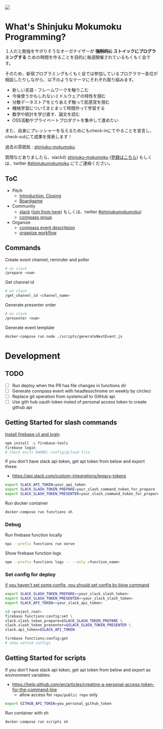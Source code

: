 ![](/assets/images/shinjuku-mokumoku-banner-960x180.png)

# What's Shinjuku Mokumoku Programming?

１人だと勉強をサボりそうなオーガナイザーが **~~強制的に~~ ストイックにプログラミングする** ための時間を作ることを目的に毎週開催されているもくもく会です。

そのため、新宿プログラミングもくもく会では参加しているプログラマー各位が相談したりしながら、以下のようなテーマにそれぞれ取り組みます。

- 新しい言語・フレームワークを触りこむ
- 今後使うかもしれないミドルウェアの特性を掴む
- 分散データストアをとりあえず触って肌感覚を掴む
- 機械学習についてまとまって時間作って学習する
- 数学や統計を学び直す、論文を読む
- OSS活動やプライベートプロダクトを集中して進めたい

また、自身にプレッシャーを与えるためにもcheck-inにてやることを宣言し、check-outにて成果を発表します！

過去の雰囲気 : [shinjuku-mokumoku](https://github.com/shinjuku-mokumoku/shinjuku-mokumoku/meetups)

質問などありましたら、slackの [shinjuku-mokumoku](https://shinjuku-mokumoku.slack.com/) ([登録はこちら](https://join.slack.com/t/shinjuku-mokumoku/shared_invite/enQtNDY1NzY4NzE2NzU0LTQ4OTI2NDEzNTcyNjMzZGE1MDM1M2FmN2IyMTUzNzkxOTI4NzUxYjAxMmQzMDIxYWIwNzg2M2JiZDYwYjU3OTQ)) もしくは、twitter [#shinjukumokumoku](https://twitter.com/hashtag/shinjukumokumoku) にてご連絡ください。

## ToC

- Pitch
  - [Introduction, Closing](https://gitpitch.com/shinjuku-mokumoku/shinjuku-mokumoku)
  - [Boardgame](https://gitpitch.com/shinjuku-mokumoku/shinjuku-mokumoku/master?p=boardgame)
- Community
  - [slack](https://shinjuku-mokumoku.slack.com/) ([join from here](https://join.slack.com/t/shinjuku-mokumoku/shared_invite/enQtNDY1NzY4NzE2NzU0LTQ4OTI2NDEzNTcyNjMzZGE1MDM1M2FmN2IyMTUzNzkxOTI4NzUxYjAxMmQzMDIxYWIwNzg2M2JiZDYwYjU3OTQ)) もしくは、twitter [#shinjukumokumoku](https://twitter.com/hashtag/shinjukumokumoku))
  - [connpass group](https://shinjuku-moku.connpass.com/)
- Organize
  - [connpass event descritpion](connpass.md)
  - [organize workflow](ORGANIZE.md)

## Commands

Create event channel, reminder and poller

```sh
# on slack
/prepare <num>
```

Get channel id

```sh
# on slack
/get_channel_id <channel_name>
```

Generate presenter order

```sh
# on slack
/presenter <num>
```

Generate event template

```sh
docker-compose run node ./scripts/generateNextEvent.js
```

# Development

## TODO

- [ ] Run deploy when the PR has file changes in functions dir
- [ ] Generate connpass event with headlesschrome on weekly by circleci
- [ ] Replace git operation from systemcall to GitHub api
- [ ] Use gith hub oauth token insted of personal access token to create github api

## Getting Started for slash commands

[Install firebase cli and login](https://firebase.google.com/docs/cli/)

```sh
npm install -g firebase-tools
firebase login
# Check exits $HOME/.config/gcloud file
```

If you don't have slack api token, get api token from below and export these:

- https://api.slack.com/custom-integrations/legacy-tokens

```sh
export SLACK_API_TOKEN=your_api_token
export SLACK_SLASH_TOKEN_PREPARE=your_slash_command_token_for_prepare
export SLACK_SLASH_TOKEN_PRESENTER=your_slash_command_token_for_prepare
```

Run docker container

```sh
docker-compose run functions sh
```

### Debug

Run firebase function locally

```sh
npx --prefix functions run serve
```

Show firebase function logs

```sh
npm --prefix functions logs -- --only <function_name>
```

### Set config for deploy

[if you haven't set some config, you should set config by blow command](https://firebase.google.com/docs/functions/config-env)

```sh
export SLACK_SLASH_TOKEN_PREPARE=<your_slack_slash_token>
export SLACK_SLASH_TOKEN_PRESENTER=<your_slack_slash_token>
export SLACK_API_TOKEN=<your_slack_api_token>

cd <project_root>
firebase functions:config:set \
slack.slash_token_prepare=$SLACK_SLASH_TOKEN_PREPARE \
slack.slash_token_presenter=$SLACK_SLASH_TOKEN_PRESENTER \
slack.api_token=$SLACK_API_TOKEN

firebase functions:config:get
# show setted configs
```

## Getting Started for scripts

If you don't have slack api token, get api token from below and export as environment variables:

- https://help.github.com/en/articles/creating-a-personal-access-token-for-the-command-line
  - allow access for `repo/public repo` only

```sh
export GITHUB_API_TOKEN=you_personal_github_token
```

Run container with sh

```sh
docker-compose run scripts sh
```
